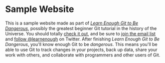 # Sample Website
This is a sample website made as part of [*Learn Enough Git to Be
Dangerous*](https://www.learnenough.com/git-tutorial), possibly
the greatest
beginner Git tutorial in the history of the Universe. You should
totally [
check it out](https://www.learnenough.com/git-tutorial), and be
sure to [join
the email list](https://www.learnenough.com/#email_list) and
[follow @learnenough](http://twitter.com/learnenough) on Twitter.
After finishing *Learn Enough Git to Be Dangerous*, you'll know
enough Git
to be *dangerous*. This means you'll be able to use Git to track
changes in
your projects, back up data, share your work with others, and
collaborate
with programmers and other users of Git.